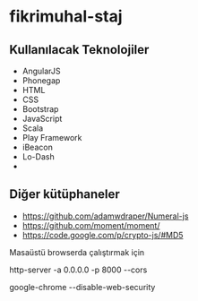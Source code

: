 fikrimuhal-staj
===============

Kullanılacak Teknolojiler
-------------------------
- AngularJS
- Phonegap
- HTML
- CSS
- Bootstrap
- JavaScript
- Scala
- Play Framework
- iBeacon
- Lo-Dash
- 
Diğer kütüphaneler
-------------------------
- https://github.com/adamwdraper/Numeral-js
- https://github.com/moment/moment/
- https://code.google.com/p/crypto-js/#MD5

Masaüstü browserda çalıştırmak için

http-server -a 0.0.0.0 -p 8000 --cors

google-chrome --disable-web-security

